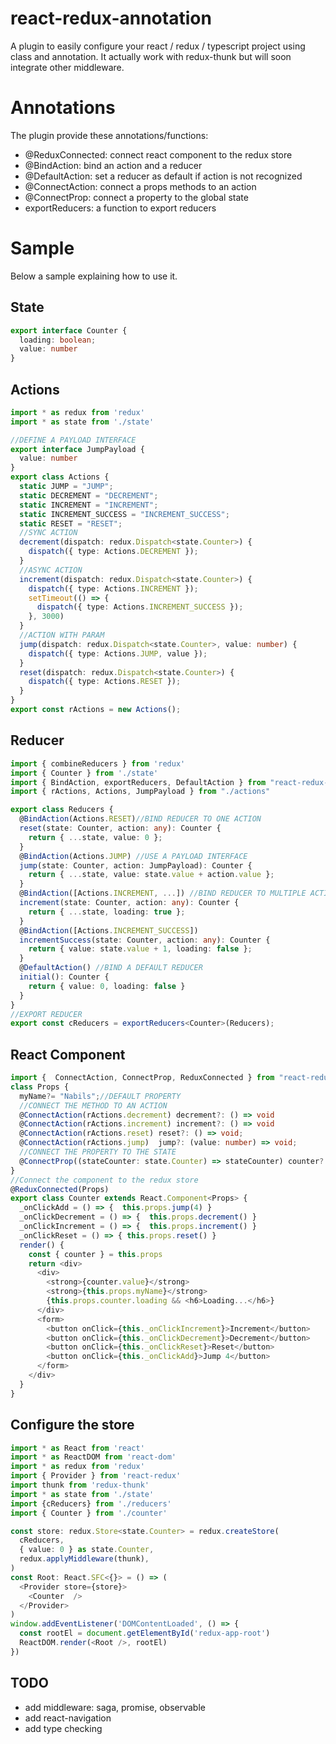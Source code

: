 # react-redux-annotation

A plugin to easily configure your react / redux / typescript project using class and annotation.
It actually work with redux-thunk but will soon integrate other middleware.

# Annotations
The plugin provide these annotations/functions:
- @ReduxConnected: connect react component to the redux store
- @BindAction: bind an action and a reducer
- @DefaultAction: set a reducer as default if action is not recognized
- @ConnectAction: connect a props methods to an action
- @ConnectProp: connect a property to the global state
- exportReducers: a function to export reducers

# Sample
Below a sample explaining how to use it.

## State
```typescript
export interface Counter {
  loading: boolean;
  value: number
}
```

## Actions
```typescript
import * as redux from 'redux'
import * as state from './state'

//DEFINE A PAYLOAD INTERFACE
export interface JumpPayload {
  value: number
}
export class Actions { 
  static JUMP = "JUMP";
  static DECREMENT = "DECREMENT";
  static INCREMENT = "INCREMENT";
  static INCREMENT_SUCCESS = "INCREMENT_SUCCESS";
  static RESET = "RESET"; 
  //SYNC ACTION
  decrement(dispatch: redux.Dispatch<state.Counter>) {
    dispatch({ type: Actions.DECREMENT }); 
  }
  //ASYNC ACTION
  increment(dispatch: redux.Dispatch<state.Counter>) {
    dispatch({ type: Actions.INCREMENT });
    setTimeout(() => {
      dispatch({ type: Actions.INCREMENT_SUCCESS });
    }, 3000)
  }
  //ACTION WITH PARAM
  jump(dispatch: redux.Dispatch<state.Counter>, value: number) {
    dispatch({ type: Actions.JUMP, value });
  }
  reset(dispatch: redux.Dispatch<state.Counter>) {
    dispatch({ type: Actions.RESET });
  }
}
export const rActions = new Actions();
```

## Reducer

```typescript
import { combineReducers } from 'redux'
import { Counter } from './state' 
import { BindAction, exportReducers, DefaultAction } from "react-redux-annotation";
import { rActions, Actions, JumpPayload } from "./actions"

export class Reducers {
  @BindAction(Actions.RESET)//BIND REDUCER TO ONE ACTION
  reset(state: Counter, action: any): Counter {
    return { ...state, value: 0 };
  }
  @BindAction(Actions.JUMP) //USE A PAYLOAD INTERFACE
  jump(state: Counter, action: JumpPayload): Counter {
    return { ...state, value: state.value + action.value };
  }
  @BindAction([Actions.INCREMENT, ...]) //BIND REDUCER TO MULTIPLE ACTIONS
  increment(state: Counter, action: any): Counter {
    return { ...state, loading: true };
  }
  @BindAction([Actions.INCREMENT_SUCCESS])
  incrementSuccess(state: Counter, action: any): Counter {
    return { value: state.value + 1, loading: false };
  }
  @DefaultAction() //BIND A DEFAULT REDUCER
  initial(): Counter {
    return { value: 0, loading: false }
  }
}
//EXPORT REDUCER
export const cReducers = exportReducers<Counter>(Reducers);
```

## React Component

```typescript
import {  ConnectAction, ConnectProp, ReduxConnected } from "react-redux-annotation";
class Props {
  myName?= "Nabils";//DEFAULT PROPERTY
  //CONNECT THE METHOD TO AN ACTION
  @ConnectAction(rActions.decrement) decrement?: () => void
  @ConnectAction(rActions.increment) increment?: () => void
  @ConnectAction(rActions.reset) reset?: () => void;
  @ConnectAction(rActions.jump)  jump?: (value: number) => void;
  //CONNECT THE PROPERTY TO THE STATE
  @ConnectProp((stateCounter: state.Counter) => stateCounter) counter?: state.Counter;
}
//Connect the component to the redux store
@ReduxConnected(Props)
export class Counter extends React.Component<Props> {
  _onClickAdd = () => {  this.props.jump(4) }
  _onClickDecrement = () => {  this.props.decrement() }
  _onClickIncrement = () => {  this.props.increment() }
  _onClickReset = () => { this.props.reset() }
  render() {
    const { counter } = this.props
    return <div>
      <div>
        <strong>{counter.value}</strong>
        <strong>{this.props.myName}</strong>
        {this.props.counter.loading && <h6>Loading...</h6>}
      </div>
      <form>
        <button onClick={this._onClickIncrement}>Increment</button>
        <button onClick={this._onClickDecrement}>Decrement</button>
        <button onClick={this._onClickReset}>Reset</button>
        <button onClick={this._onClickAdd}>Jump 4</button> 
      </form>
    </div>
  }
} 
```

## Configure the store

```typescript
import * as React from 'react'
import * as ReactDOM from 'react-dom'
import * as redux from 'redux'
import { Provider } from 'react-redux'
import thunk from 'redux-thunk'
import * as state from './state'
import {cReducers} from './reducers'
import { Counter } from './counter'

const store: redux.Store<state.Counter> = redux.createStore(
  cReducers,
  { value: 0 } as state.Counter,
  redux.applyMiddleware(thunk),
)
const Root: React.SFC<{}> = () => (
  <Provider store={store}>
    <Counter  />
  </Provider>
)
window.addEventListener('DOMContentLoaded', () => {
  const rootEl = document.getElementById('redux-app-root')
  ReactDOM.render(<Root />, rootEl)
})
```


## TODO

- add middleware: saga, promise, observable
- add react-navigation
- add type checking